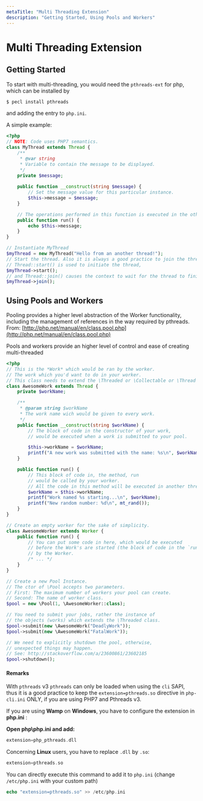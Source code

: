 ```yaml
---
metaTitle: "Multi Threading Extension"
description: "Getting Started, Using Pools and Workers"
---
```


# Multi Threading Extension



## Getting Started


To start with multi-threading, you would need the `pthreads-ext` for php, which can be installed by

```php
$ pecl install pthreads

```

and adding the entry to `php.ini`.

A simple example:

```php
<?php
// NOTE: Code uses PHP7 semantics.
class MyThread extends Thread {
    /**
     * @var string
     * Variable to contain the message to be displayed.
     */
    private $message;
    
    public function __construct(string $message) {
        // Set the message value for this particular instance.
        $this->message = $message;
    }

    // The operations performed in this function is executed in the other thread.
    public function run() {
        echo $this->message;
    }
}

// Instantiate MyThread
$myThread = new MyThread("Hello from an another thread!");
// Start the thread. Also it is always a good practice to join the thread explicitly.
// Thread::start() is used to initiate the thread,
$myThread->start();
// and Thread::join() causes the context to wait for the thread to finish executing
$myThread->join();

```



## Using Pools and Workers


> 
Pooling provides a higher level abstraction of the Worker functionality, including the management of references in the way required by pthreads. From: [http://php.net/manual/en/class.pool.php](http://php.net/manual/en/class.pool.php)


Pools and workers provide an higher level of control and ease of creating multi-threaded

```php
<?php
// This is the *Work* which would be ran by the worker.
// The work which you'd want to do in your worker.
// This class needs to extend the \Threaded or \Collectable or \Thread class.
class AwesomeWork extends Thread {
    private $workName;

    /**
     * @param string $workName
     * The work name wich would be given to every work.
     */
    public function __construct(string $workName) {
        // The block of code in the constructor of your work,
        // would be executed when a work is submitted to your pool.

        $this->workName = $workName;
        printf("A new work was submitted with the name: %s\n", $workName);
    }

    public function run() {
        // This block of code in, the method, run
        // would be called by your worker.
        // All the code in this method will be executed in another thread.
        $workName = $this->workName;
        printf("Work named %s starting...\n", $workName);
        printf("New random number: %d\n", mt_rand());
    }
}

// Create an empty worker for the sake of simplicity.
class AwesomeWorker extends Worker {
    public function run() {
        // You can put some code in here, which would be executed
        // before the Work's are started (the block of code in the `run` method of your Work)
        // by the Worker.
        /* ... */
    }
}

// Create a new Pool Instance.
// The ctor of \Pool accepts two parameters.
// First: The maximum number of workers your pool can create.
// Second: The name of worker class.
$pool = new \Pool(1, \AwesomeWorker::class);

// You need to submit your jobs, rather the instance of
// the objects (works) which extends the \Threaded class.
$pool->submit(new \AwesomeWork("DeadlyWork"));
$pool->submit(new \AwesomeWork("FatalWork"));

// We need to explicitly shutdown the pool, otherwise,
// unexpected things may happen.
// See: http://stackoverflow.com/a/23600861/23602185
$pool->shutdown();

```



#### Remarks


> 
With `pthreads` v3 `pthreads` can only be loaded when using the `cli` SAPI, thus it is a good practice to keep the `extension=pthreads.so` directive in `php-cli.ini` ONLY, if you are using PHP7 and Pthreads v3.


If you are using **Wamp** on **Windows**, you have to configure the extension in **php.ini** :

**Open php\php.ini and add:**

```php
extension=php_pthreads.dll

```

Concerning **Linux** users, you have to replace `.dll` by `.so`:

```php
extension=pthreads.so

```

You can directly execute this command to add it to `php.ini` (change `/etc/php.ini` with your custom path)

```php
echo "extension=pthreads.so" >> /etc/php.ini

```

